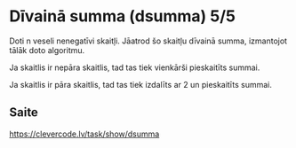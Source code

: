 # Dīvainā summa (dsumma) 5/5
Doti n veseli nenegatīvi skaitļi. Jāatrod šo skaitļu dīvainā summa, izmantojot tālāk doto algoritmu.

Ja skaitlis ir nepāra skaitlis, tad tas tiek vienkārši pieskaitīts summai.

Ja skaitlis ir pāra skaitlis, tad tas tiek izdalīts ar 2 un pieskaitīts summai.
## Saite
https://clevercode.lv/task/show/dsumma